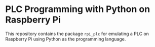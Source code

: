 # PLC Programming with Python on Raspberry Pi

This repository contains the package `rpi_plc` for emulating a PLC on Raspberry Pi using Python as the programming language. 
